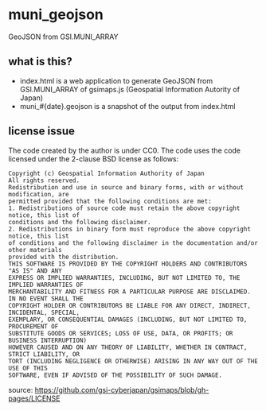 # muni_geojson
GeoJSON from GSI.MUNI_ARRAY

## what is this?
- index.html is a web application to generate GeoJSON from GSI.MUNI_ARRAY of gsimaps.js (Geospatial Information Autority of Japan)
- muni_#{date}.geojson is a snapshot of the output from index.html

## license issue
The code created by the author is under CC0. The code uses the code licensed under the 2-clause BSD license as follows:
```
Copyright (c) Geospatial Information Authority of Japan
All rights reserved.
Redistribution and use in source and binary forms, with or without modification, are
permitted provided that the following conditions are met:
1. Redistributions of source code must retain the above copyright notice, this list of
conditions and the following disclaimer.
2. Redistributions in binary form must reproduce the above copyright notice, this list
of conditions and the following disclaimer in the documentation and/or other materials
provided with the distribution.
THIS SOFTWARE IS PROVIDED BY THE COPYRIGHT HOLDERS AND CONTRIBUTORS "AS IS" AND ANY
EXPRESS OR IMPLIED WARRANTIES, INCLUDING, BUT NOT LIMITED TO, THE IMPLIED WARRANTIES OF
MERCHANTABILITY AND FITNESS FOR A PARTICULAR PURPOSE ARE DISCLAIMED. IN NO EVENT SHALL THE
COPYRIGHT HOLDER OR CONTRIBUTORS BE LIABLE FOR ANY DIRECT, INDIRECT, INCIDENTAL, SPECIAL,
EXEMPLARY, OR CONSEQUENTIAL DAMAGES (INCLUDING, BUT NOT LIMITED TO, PROCUREMENT OF
SUBSTITUTE GOODS OR SERVICES; LOSS OF USE, DATA, OR PROFITS; OR BUSINESS INTERRUPTION)
HOWEVER CAUSED AND ON ANY THEORY OF LIABILITY, WHETHER IN CONTRACT, STRICT LIABILITY, OR
TORT (INCLUDING NEGLIGENCE OR OTHERWISE) ARISING IN ANY WAY OUT OF THE USE OF THIS
SOFTWARE, EVEN IF ADVISED OF THE POSSIBILITY OF SUCH DAMAGE.
```
source: https://github.com/gsi-cyberjapan/gsimaps/blob/gh-pages/LICENSE
